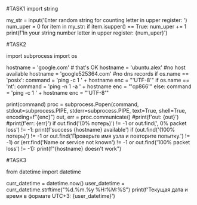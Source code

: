#TASK1
import string

my_str = input('Enter random string for counting letter in upper register: ')
num_uper = 0
for item in my_str:
    if item.isupper() == True:
        num_uper += 1
print(f'In your string number letter in upper register: {num_uper}')

#TASK2

import subprocess
import os

hostname = 'google.com'       # that's OK
hostname = 'ubuntu.alex'      #no host available
hostname = 'google525364.com' #no dns records
if os.name == 'posix':
    command = 'ping -c 1 ' + hostname
    enc = "'UTF-8'"
if os.name == 'nt':
    command = 'ping -n 1 -a ' + hostname
    enc = "'cp866'"
else:
    command = 'ping -c 1 ' + hostname
    enc = "'UTF-8'"

print(command)
proc = subprocess.Popen(command, stdout=subprocess.PIPE, stderr=subprocess.PIPE, text=True, shell=True, encoding=f"{enc}")
out, err = proc.communicate()
#print(f'out: {out}')
#print(f'err: {err}')
if out.find('(0% потерь)') != -1 or out.find(', 0% packet loss') != -1:
   print(f'success {hostname} available')
if (out.find('(100% потерь)') != -1 or out.find('Проверьте имя узла и повторите попытку.') != -1) or (err.find('Name or service not known') != -1 or out.find('100% packet loss') != -1):
   print(f"{hostname} doesn't work")

#TASK3

from datetime import datetime

curr_datetime = datetime.now()
user_datetime = curr_datetime.strftime("%d.%m.%y %H:%M:%S")
print(f'Текущая дата и время в формате UTC+3: {user_datetime}')
